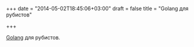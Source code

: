+++
date = "2014-05-02T18:45:06+03:00"
draft = false
title = "Golang для рубистов"

+++

<p><a href="http://supermar.in/go-for-a-rubyist/">Golang</a> для рубистов.</p>

